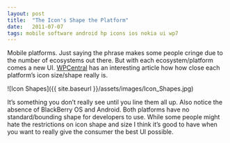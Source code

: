 ```yaml
---
layout: post
title:  "The Icon's Shape the Platform"
date:   2011-07-07
tags: mobile software android hp icons ios nokia ui wp7
---
```

Mobile platforms. Just saying the phrase makes some people cringe due to the number of ecosystems out there. But with each ecosystem/platform comes a new UI. [WPCentral](http://www.wpcentral.com/smartphone-os-shapes) has an interesting article how how close each platform’s icon size/shape really is.

![Icon Shapes]({{ site.baseurl }}/assets/images/Icon_Shapes.jpg)

It’s something you don’t really see until  you line them all up. Also notice the absence of BlackBerry OS and Android. Both platforms have no standard/bounding shape for developers to use. While some people might hate the restrictions on icon shape and size I think it’s good to have when you want to really give the consumer the best UI possible.

